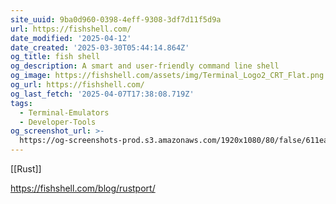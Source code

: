 ```yaml
---
site_uuid: 9ba0d960-0398-4eff-9308-3df7d11f5d9a
url: https://fishshell.com/
date_modified: '2025-04-12'
date_created: '2025-03-30T05:44:14.864Z'
og_title: fish shell
og_description: A smart and user-friendly command line shell
og_image: https://fishshell.com/assets/img/Terminal_Logo2_CRT_Flat.png
og_url: https://fishshell.com/
og_last_fetch: '2025-04-07T17:38:08.719Z'
tags:
  - Terminal-Emulators
  - Developer-Tools
og_screenshot_url: >-
  https://og-screenshots-prod.s3.amazonaws.com/1920x1080/80/false/611ea87a3833ccacd0345b19e0be92ce5a1a528f89229fd356819f258c938c72.jpeg
---
```





[[Rust]]

https://fishshell.com/blog/rustport/